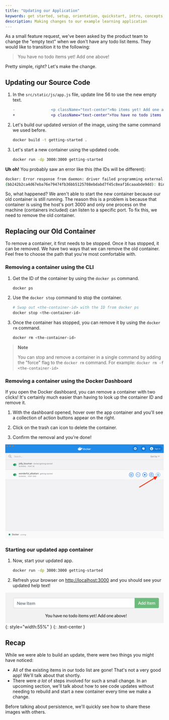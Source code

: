 ```yaml
---
title: "Updating our Application"
keywords: get started, setup, orientation, quickstart, intro, concepts, containers, docker desktop
description: Making changes to our example learning application
---
```



As a small feature request, we've been asked by the product team to
change the "empty text" when we don't have any todo list items. They
would like to transition it to the following:

> You have no todo items yet! Add one above!

Pretty simple, right? Let's make the change.

## Updating our Source Code

1. In the `src/static/js/app.js` file, update line 56 to use the new empty text.

    ```diff
    -                <p className="text-center">No items yet! Add one above!</p>
    +                <p className="text-center">You have no todo items yet! Add one above!</p>
    ```

1. Let's build our updated version of the image, using the same command we used before.

    ```bash
    docker build -t getting-started .
    ```

1. Let's start a new container using the updated code.

    ```bash
    docker run -dp 3000:3000 getting-started
    ```

**Uh oh!** You probably saw an error like this (the IDs will be different):

```bash
docker: Error response from daemon: driver failed programming external connectivity on endpoint laughing_burnell 
(bb242b2ca4d67eba76e79474fb36bb5125708ebdabd7f45c8eaf16caaabde9dd): Bind for 0.0.0.0:3000 failed: port is already allocated.
```

So, what happened? We aren't able to start the new container because our old container is still
running. The reason this is a problem is because that container is using the host's port 3000 and
only one process on the machine (containers included) can listen to a specific port. To fix this, 
we need to remove the old container.


## Replacing our Old Container

To remove a container, it first needs to be stopped. Once it has stopped, it can be removed. We have two
ways that we can remove the old container. Feel free to choose the path that you're most comfortable with.


### Removing a container using the CLI

1. Get the ID of the container by using the `docker ps` command.

    ```bash
    docker ps
    ```

1. Use the `docker stop` command to stop the container.

    ```bash
    # Swap out <the-container-id> with the ID from docker ps
    docker stop <the-container-id>
    ```

1. Once the container has stopped, you can remove it by using the `docker rm` command.

    ```bash
    docker rm <the-container-id>
    ```

>**Note**
>
>You can stop and remove a container in a single command by adding the "force" flag
>to the `docker rm` command. For example: `docker rm -f <the-container-id>`
>

### Removing a container using the Docker Dashboard

If you open the Docker dashboard, you can remove a container with two clicks! It's certainly
much easier than having to look up the container ID and remove it.

1. With the dashboard opened, hover over the app container and you'll see a collection of action
    buttons appear on the right.

1. Click on the trash can icon to delete the container. 

1. Confirm the removal and you're done!

![Docker Dashboard - removing a container](images/dashboard-removing-container.png)


### Starting our updated app container

1. Now, start your updated app.

    ```bash
    docker run -dp 3000:3000 getting-started
    ```

1. Refresh your browser on [http://localhost:3000](http://localhost:3000) and you should see your updated help text!

![Updated application with updated empty text](images/todo-list-updated-empty-text.png){: style="width:55%" }
{: .text-center }



## Recap

While we were able to build an update, there were two things you might have noticed:

- All of the existing items in our todo list are gone! That's not a very good app! We'll talk about that
shortly.
- There were _a lot_ of steps involved for such a small change. In an upcoming section, we'll talk about 
how to see code updates without needing to rebuild and start a new container every time we make a change.

Before talking about persistence, we'll quickly see how to share these images with others.
